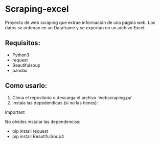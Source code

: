 # Scraping-excel
Proyecto de web scraping que extrae información de una página web.
Los datos se ordenan en un Dataframe y se exportan en un archivo Excel. 

## Requisitos: 
- Python3
- request
- Beautifulsoup
- pandas

## Como usarlo:

1. Clona el repositorio o descarga el archivo 'webscraping.py'
2. Instala las depedendicas (si no las tienes):

>[!IMPORTANT]
>No olvides instalar las dependencias:

- pip install request
- pip install BeautifulSoup4
